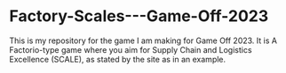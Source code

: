 # Factory-Scales---Game-Off-2023
This is my repository for the game I am making for Game Off 2023. It is A Factorio-type game where you aim for Supply Chain and Logistics Excellence (SCALE), as stated by the site as in an example.
